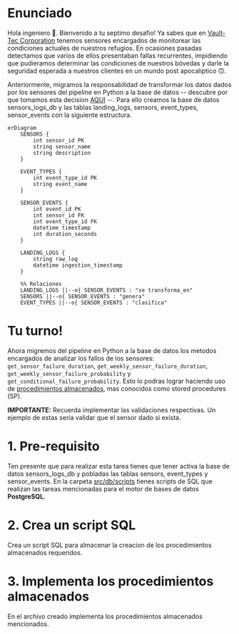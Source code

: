 # Enunciado
Hola ingeniero 👋. Bienvenido a tu septimo desafio! Ya sabes que en [Vault-Tec Corporation](https://fallout.fandom.com/es/wiki/Vault-Tec_Corporation) tenemos sensores encargados de monitorear las condiciones actuales de nuestros refugios. En ocasiones pasadas detectamos que varios de ellos presentaban fallas recurrentes, impidiendo que pudieramos determinar las condiciones de nuestros bóvedas y darle la seguridad esperada a nuestros clientes en un mundo post apocaliptico 🙃. 

Anteriormente, migramos la responsabilidad de transformar los datos dados por los sensores del pipeline en Python a la base de datos -- descubre por que tomamos esta decision [AQUI](https://github.com/spuerta10/HenryLectures/tree/main/IntroSQL/homework#un-poco-de-teoria) --. Para ello creamos la base de datos sensors_logs_db y las tablas landing_logs, sensors, event_types, sensor_events con la siguiente estructura.

```mermaid
erDiagram
    SENSORS {
        int sensor_id PK
        string sensor_name
        string description
    }

    EVENT_TYPES {
        int event_type_id PK
        string event_name
    }

    SENSOR_EVENTS {
        int event_id PK
        int sensor_id FK
        int event_type_id FK
        datetime timestamp
        int duration_seconds
    }

    LANDING_LOGS {
        string raw_log 
        datetime ingestion_timestamp
    }

    %% Relaciones
    LANDING_LOGS ||--o{ SENSOR_EVENTS : "se transforma_en"
    SENSORS ||--o{ SENSOR_EVENTS : "genera"
    EVENT_TYPES ||--o{ SENSOR_EVENTS : "clasifica"
```

# Tu turno!
Ahora migremos del pipeline en Python a la base de datos los metodos encargados de analizar los fallos de los sensores: `get_sensor_failure_duration`, `get_weekly_sensor_failure_duration`, `get_weekly_sensor_failure_probability` y `get_conditional_failure_probability`. Esto lo podras lograr haciendo uso de [procedimientos almacenados](https://www.w3schools.com/sql/sql_stored_procedures.asp), mas conocidos como stored procedures (SP).

**IMPORTANTE:** Recuerda implementar las validaciones respectivas. Un ejemplo de estas seria validar que el sensor dado si exista.

# 1. Pre-requisito
Ten presente que para realizar esta tarea tienes que tener activa la base de datos sensors_logs_db y pobladas las tablas sensors, event_types y sensor_events. En la carpeta [src/db/scripts]() tienes scripts de SQL que realizan las tareas mencionadas para el motor de bases de datos **PostgreSQL**. 

# 2. Crea un script SQL
Crea un script SQL para almacenar la creacion de los procedimientos almacenados requeridos. 

# 3. Implementa los procedimientos almacenados
En el archivo creado implementa los procedimientos almacenados mencionados.
